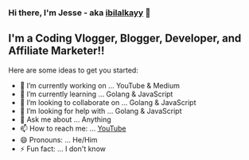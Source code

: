 ### Hi there, I'm Jesse - aka [ibilalkayy](https://www.linkedin.com/in/ibilalkayy/) 👋

## I'm a Coding Vlogger, Blogger, Developer, and Affiliate Marketer!!

Here are some ideas to get you started:

- 🔭 I’m currently working on ... YouTube & Medium
- 🌱 I’m currently learning ... Golang & JavaScript
- 👯 I’m looking to collaborate on ... Golang & JavaScript 
- 🤔 I’m looking for help with ... Golang & JavaScript
- 💬 Ask me about ... Anything
- 📫 How to reach me: ... [YouTube](https://www.youtube.com/channel/UCBLTfRg0Rgm4FtXkvql7DRQ)
- 😄 Pronouns: ... He/Him
- ⚡ Fun fact: ... I don't know

